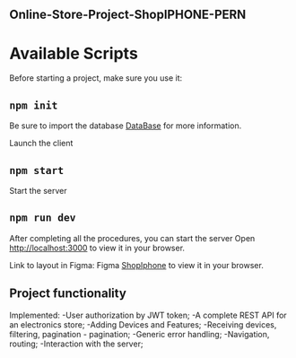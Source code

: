 ## Online-Store-Project-ShopIPHONE-PERN

# Available Scripts

Before starting a project, make sure you use it:
## `npm init`

Be sure to import the database
[DataBase](https://drive.google.com/drive/folders/1k9FJUdYjuRjb_we48PqZh95wRkjHVXvw?usp=sharing) for more information.

Launch the client
## `npm start`

Start the server
## `npm run dev`


After completing all the procedures, you can start the server
Open [http://localhost:3000](http://localhost:3000) to view it in your browser.

Link to layout in Figma:
Figma [ShopIphone](https://www.figma.com/file/8FefP5OJ88xq03uVOXXBgO/Figma_ShopIphone?node-id=0%3A1) to view it in your browser.

## Project functionality

Implemented: 
-User authorization by JWT token;
-A complete REST API for an electronics store;
-Adding Devices and Features;
-Receiving devices, filtering, pagination - pagination;
-Generic error handling;
-Navigation, routing;
-Interaction with the server;

